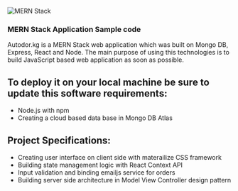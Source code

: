 ![MERN Stack](https://webimages.mongodb.com/_com_assets/cms/kobuybqq12c9ya16f-mernstack_visualized.png?auto=format%2Ccompress)

### MERN Stack Application Sample code

Autodor.kg is a MERN Stack web application which was built on Mongo DB, Express, React and Node.
The main purpose of using this technologies is to build JavaScript based web application as soon as possible.

## To deploy it on your local machine be sure to update this software requirements:

* Node.js with npm
* Creating a cloud based data base in Mongo DB Atlas

## Project Specifications:

* Creating user interface on client side with materailize CSS framework
* Building state management logic with React Context API
* Input validation and binding emailjs service for orders
* Building server side architecture in Model View Controller design pattern